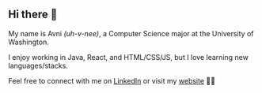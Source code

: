 
## Hi there 👋

My name is Avni _(uh-v-nee)_, a Computer Science major at the University of Washington.  


I enjoy working in Java, React, and HTML/CSS/JS, but I love learning new languages/stacks. 


Feel free to connect with me on [LinkedIn](https://www.linkedin.com/in/avnirao/) or visit my [website](https://avnirao.github.io) 💌✨



<!--
**avnirao/avnirao** is a ✨ _special_ ✨ repository because its `README.md` (this file) appears on your GitHub profile.

Here are some ideas to get you started:

- 🔭 I’m currently working on ...
- 🌱 I’m currently learning ...
- 👯 I’m looking to collaborate on ...
- 🤔 I’m looking for help with ...
- 💬 Ask me about ...
- 📫 How to reach me: ...
- 😄 Pronouns: ...
- ⚡ Fun fact: ...
-->
